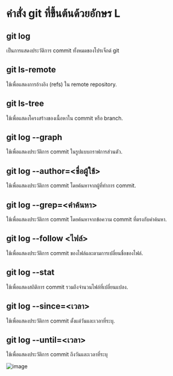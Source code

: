 # คำสั่ง git ที่ขึ้นต้นด้วยอักษร L
## git log
เป็นการแสดงประวัติการ commit ทั้งหมดของโปรเจ็กต์ git
## git ls-remote
ใช้เพื่อแสดงการอ้างอิง (refs) ใน remote repository.
## git ls-tree
ใช้เพื่อแสดงโครงสร้างของเนื้อหาใน commit หรือ branch.
## git log --graph
ใช้เพื่อแสดงประวัติการ commit ในรูปแบบกราฟการส่วนตัว.
## git log --author=<ชื่อผู้ใช้>
ใช้เพื่อแสดงประวัติการ commit โดยค้นหาจากผู้ที่ทำการ commit.
## git log --grep=<คำค้นหา>
ใช้เพื่อแสดงประวัติการ commit โดยค้นหาจากข้อความ commit ที่ตรงกับคำค้นหา.
## git log --follow <ไฟล์>
ใช้เพื่อแสดงประวัติการ commit ของไฟล์และตามการเปลี่ยนชื่อของไฟล์.
## git log --stat
ใช้เพื่อแสดงสถิติการ commit รวมถึงจำนวนไฟล์ที่เปลี่ยนแปลง.
## git log --since=<เวลา>
ใช้เพื่อแสดงประวัติการ commit ตั้งแต่วันและเวลาที่ระบุ.
## git log --until=<เวลา>
ใช้เพื่อแสดงประวัติการ commit ถึงวันและเวลาที่ระบุ

![image](https://github.com/Nitiphum7/Git_A-Z_Mission_65030130/assets/144196695/c3fdfaab-62ef-4df7-8a2c-ff1e74eba21f)

